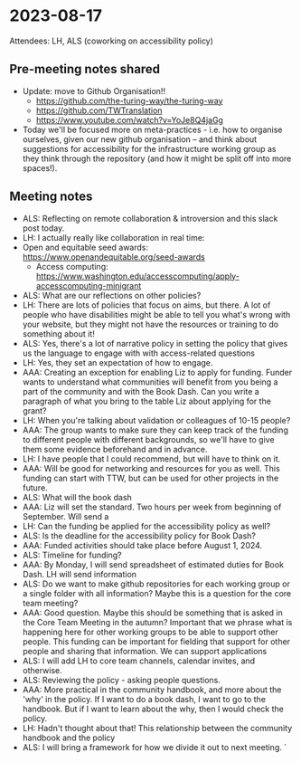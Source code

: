# 2023-08-17

Attendees: LH, ALS (coworking on accessibility policy)

## Pre-meeting notes shared
* Update: move to Github Organisation!!
    * https://github.com/the-turing-way/the-turing-way
    * https://github.com/TWTranslation
    * https://www.youtube.com/watch?v=YoJe8Q4jaGg
* Today we'll be focused more on meta-practices - i.e. how to organise ourselves, given our new github organisation – and think about suggestions for accessibility for the infrastructure working group as they think through the repository (and how it might be split off into more spaces!). 

## Meeting notes
* ALS: Reflecting on remote collaboration & introversion and this slack post today. 
* LH: I actually really like collaboration in real time: 
* Open and equitable seed awards: https://www.openandequitable.org/seed-awards
    * Access computing: https://www.washington.edu/accesscomputing/apply-accesscomputing-minigrant
* ALS: What are our reflections on other policies?
* LH: There are lots of policies that focus on aims, but there. A lot of people who have disabilities might be able to tell you what's wrong with your website, but they might not have the resources or training to do something about it! 
* ALS: Yes, there's a lot of narrative policy in setting the policy that gives us the language to engage with with access-related questions
* LH: Yes, they set an expectation of how to engage.
* AAA: Creating an exception for enabling Liz to apply for funding. Funder wants to understand what communities will benefit from you being a part of the community and with the Book Dash. Can you write a paragraph of what you bring to the table Liz about applying for the grant?
* LH: When you're talking about validation or colleagues of 10-15 people?
* AAA: The group wants to make sure they can keep track of the funding to different people with different backgrounds, so we'll have to give them some evidence beforehand and in advance.
* LH: I have people that I could recommend, but will have to think on it. 
* AAA: Will be good for networking and resources for you as well. This funding can start with TTW, but can be used for other projects in the future.
* ALS: What will the book dash 
* AAA: Liz will set the standard. Two hours per week from beginning of September. Will send a 
* LH: Can the funding be applied for the accessibility policy as well?
* ALS: Is the deadline for the accessibility policy for Book Dash?
* AAA: Funded activities should take place before August 1, 2024.
* ALS: Timeline for funding?
* AAA: By Monday, I will send spreadsheet of estimated duties for Book Dash. LH will send information
* ALS: Do we want to make github repositories for each working group or a single folder with all information? Maybe this is a question for the core team meeting? 
* AAA: Good question. Maybe this should be something that is asked in the Core Team Meeting in the autumn? Important that we phrase what is happening here for other working groups to be able to support other people. This funding can be important for fielding that support for other people and sharing that information. We can support applications 
* ALS: I will add LH to core team channels, calendar invites, and otherwise. 
* ALS: Reviewing the policy - asking people questions.
* AAA: More practical in the community handbook, and more about the 'why' in the policy. If I want to do a book dash, I want to go to the handbook. But if I want to learn about the why, then I would check the policy.
* LH: Hadn't thought about that! This relationship between the community handbook and the policy
* ALS: I will bring a framework for how we divide it out to next meeting. `
